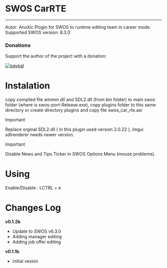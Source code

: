 # SWOS CarRTE
---
Autor: AnoXic
Plugin for SWOS to runtime editing team in career mode.
Supported SWOS version: 6.3.0

### Donations

Support the author of the project with a donation:

[![paypal](https://www.paypalobjects.com/en_US/PL/i/btn/btn_donateCC_LG.gif)](https://www.paypal.com/donate?cmd=_s-xclick&hosted_button_id=P8MAW3UMJWGRC)

# Instalation

copy compiled file winmm.dll and SDL2.dll (from bin folder) to main swos folder (where is swos-port-Release.exe),
copy plugins folder to this same directory or create directory plugins and copy file swos_car_rte.asi

> [!IMPORTANT]
> Replace orginal SDL2.dll ( in this plugin used version 2.0.22 ), imgui sdlrenderer needs newer version.

> [!IMPORTANT]
> Disable News and Tips Ticker in SWOS Options Menu (mouse problems).

# Using

Enable/Disable : LCTRL + e

# Changes Log
**v0.1.2b**
- Update to SWOS v6.3.0
- Adding manager editing
- Adding job offer editing

**v0.1.1b**
- initial vesion
